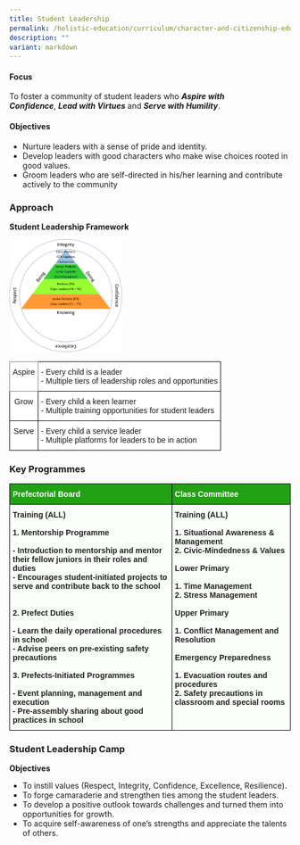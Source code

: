 ```yaml
---
title: Student Leadership
permalink: /holistic-education/curriculum/character-and-citizenship-education/student-leadership/
description: ""
variant: markdown
---
```

#### Focus

To foster a community of student leaders who&nbsp;**_Aspire with Confidence_**,&nbsp;**_Lead with Virtues_**&nbsp;and&nbsp;**_Serve with Humility_**.  
  
#### Objectives

*   Nurture&nbsp;leaders with a sense of pride and identity.&nbsp;
*   Develop&nbsp;leaders with good characters who make wise choices rooted in good values.&nbsp;
*   Groom&nbsp;leaders who are self-directed in his/her learning and contribute actively to the community

  

### Approach

**Student Leadership Framework**

<img src="/images/Curriculum/CCE/Student%20Leadership/Student%20Leadership%20Framework.png" style="width:40%">

<br>

<style type="text/css">
.tg  {border-collapse:collapse;border-spacing:0;}
.tg td{border-color:black;border-style:solid;border-width:1px;font-family:Arial, sans-serif;font-size:14px;
  overflow:hidden;padding:10px 5px;word-break:normal;}
.tg th{border-color:black;border-style:solid;border-width:1px;font-family:Arial, sans-serif;font-size:14px;
  font-weight:normal;overflow:hidden;padding:10px 5px;word-break:normal;}
.tg .tg-nbj5{background-color:#FFF;border-color:inherit;text-align:center;vertical-align:top}
.tg .tg-ktyi{background-color:#FFF;text-align:left;vertical-align:top}
.tg .tg-7yig{background-color:#FFF;text-align:center;vertical-align:top}
</style>
<table class="tg">
<thead>
  <tr>
    <th class="tg-nbj5">Aspire</th>
    <th class="tg-ktyi"><span style="background-color:transparent">- Every child is a leader </span><br><span style="background-color:transparent">- Multiple tiers of leadership roles and opportunities</span></th>
  </tr>
</thead>
<tbody>
  <tr>
    <td class="tg-7yig">Grow</td>
    <td class="tg-ktyi"><span style="background-color:transparent">- Every child a keen learner </span><br><span style="background-color:transparent">- Multiple training opportunities for student leaders</span></td>
  </tr>
  <tr>
    <td class="tg-7yig">Serve</td>
    <td class="tg-ktyi"><span style="background-color:transparent">- Every child a service leader </span><br><span style="background-color:transparent">- Multiple platforms for leaders to be in action</span></td>
  </tr>
</tbody>
</table>

### Key Programmes

<style type="text/css">
.tg  {border-collapse:collapse;border-spacing:0;}
.tg td{border-color:black;border-style:solid;border-width:1px;font-family:Arial, sans-serif;font-size:14px;
  overflow:hidden;padding:10px 5px;word-break:normal;}
.tg th{border-color:black;border-style:solid;border-width:1px;font-family:Arial, sans-serif;font-size:14px;
  font-weight:normal;overflow:hidden;padding:10px 5px;word-break:normal;}
.tg .tg-3kke{background-color:#22A114;color:#FFF;font-weight:bold;text-align:left;vertical-align:top}
.tg .tg-8wja{background-color:#FBFFFA;color:#222;font-weight:bold;text-align:left;vertical-align:top}
</style>
<table class="tg">
<thead>
  <tr>
    <th class="tg-3kke">Prefectorial Board</th>
    <th class="tg-3kke">Class Committee</th>
  </tr>
</thead>
<tbody>
  <tr>
    <td class="tg-8wja">Training (ALL)<br><br>1. Mentorship Programme<br><br>- Introduction to mentorship and mentor their fellow juniors in their roles and duties<br>- Encourages student-initiated projects to serve and contribute back to the school<br><br><br>2. Prefect Duties<br><br>- Learn the daily operational procedures in school<br>- Advise peers on pre-existing safety precautions<br><br>3. Prefects-Initiated Programmes<br><br>- Event planning, management and execution<br>- Pre-assembly sharing about good practices in school</td>
    <td class="tg-8wja">Training (ALL)<br><br>1. Situational Awareness &amp; Management<br>2. Civic-Mindedness &amp; Values<br><br>Lower Primary<br><br>1. Time Management<br>2. Stress Management<br><br>Upper Primary<br><br>1. Conflict Management and Resolution<br><br>Emergency Preparedness<br><br>1. Evacuation routes and procedures<br>2. Safety precautions in classroom and special rooms</td>
  </tr>
</tbody>
</table>

### Student Leadership Camp

**Objectives**

* To instill values (Respect, Integrity, Confidence, Excellence, Resilience).
* To forge camaraderie and strengthen ties among the student leaders.
* To develop a positive outlook towards challenges and turned them into opportunities for growth.
* To acquire self-awareness of one’s strengths and appreciate the talents of others.